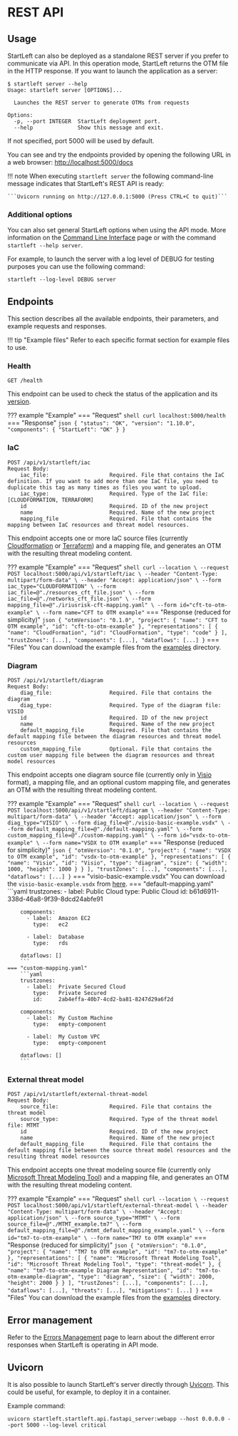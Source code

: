 # REST API

## Usage
StartLeft can also be deployed as a standalone REST server if you prefer to communicate via API.
In this operation mode, StartLeft returns the OTM file in the HTTP response.
If you want to launch the application as a server:

```shell
$ startleft server --help
Usage: startleft server [OPTIONS]...

  Launches the REST server to generate OTMs from requests

Options:
  -p, --port INTEGER  StartLeft deployment port.
  --help              Show this message and exit.
```
If not specified, port 5000 will be used by default.

You can see and try the endpoints provided by opening the following URL in a web browser:
[http://localhost:5000/docs](http://localhost:5000/docs)

!!! note
    When executing `startleft server` the following command-line message indicates that StartLeft's REST API is ready:
    
    ```Uvicorn running on http://127.0.0.1:5000 (Press CTRL+C to quit)```

### Additional options
You can also set general StartLeft options when using the API mode. More information on the [Command Line Interface](./Command-Line-Interface.md) page 
or with the command `startleft --help server`.

For example, to launch the server with a log level of DEBUG for testing purposes you can use the following command:

`startleft --log-level DEBUG server`

## Endpoints
This section describes all the available endpoints, their parameters, and example requests and responses. 

!!! tip "Example files"
    Refer to each specific format section for example files to use.

### Health
```
GET /health
```
This endpoint can be used to check the status of the application and its [version](../Versioning.md).

??? example "Example"
    === "Request"
        ``` shell
        curl localhost:5000/health
        ```
    === "Response"
        ``` json
        {
            "status": "OK",
            "version": "1.10.0",
            "components": {
                "StartLeft": "OK"
            }
        }
        ```

### IaC
```
POST /api/v1/startleft/iac
Request Body:
    iac_file:                   Required. File that contains the IaC definition. If you want to add more than one IaC file, you need to duplicate this tag as many times as files you want to upload.
    iac_type:                   Required. Type of the IaC file: [CLOUDFORMATION, TERRAFORM]
    id                          Required. ID of the new project
    name                        Required. Name of the new project
    mapping_file                Required. File that contains the mapping between IaC resources and threat model resources.
```
This endpoint accepts one or more IaC source files (currently [Cloudformation](../startleft-processors/iac/cft/CloudFormation-Quickstart.md) 
or [Terraform](../startleft-processors/iac/tf/Terraform-Quickstart.md)) and a mapping file, and generates an OTM with 
the resulting threat modeling content.

??? example "Example"
    === "Request"
        ``` shell
        curl --location \
        --request POST localhost:5000/api/v1/startleft/iac \
        --header "Content-Type: multipart/form-data" \
        --header "Accept: application/json" \
        --form iac_type="CLOUDFORMATION" \
        --form iac_file=@"./resources_cft_file.json" \
        --form iac_file=@"./networks_cft_file.json" \
        --form mapping_file=@"./iriusrisk-cft-mapping.yaml" \
        --form id="cft-to-otm-example" \
        --form name="CFT to OTM example"
        ```
    === "Response (reduced for simplicity)"
        ``` json
        {
            "otmVersion": "0.1.0",
            "project": {
                "name": "CFT to OTM example",
                "id": "cft-to-otm-example"
            },
            "representations": [
                {
                    "name": "CloudFormation",
                    "id": "CloudFormation",
                    "type": "code"
                }
            ],
            "trustZones": [...],
            "components": [...],
            "dataflows": [...]
        }
        ```
    === "Files"
        You can download the example files from the <a href="https://github.com/iriusrisk/startleft/tree/main/examples/terraform" target="_blank">examples</a> directory.

### Diagram
```
POST /api/v1/startleft/diagram
Request Body:
    diag_file:                  Required. File that contains the diagram
    diag_type:                  Required. Type of the diagram file: VISIO
    id                          Required. ID of the new project
    name                        Required. Name of the new project
    default_mapping_file        Required. File that contains the default mapping file between the diagram resources and threat model resources
    custom_mapping_file         Optional. File that contains the custom user mapping file between the diagram resources and threat model resources
```
This endpoint accepts one diagram source file (currently only in [Visio](../startleft-processors/diagram/Visio-Quickstart.md) 
format), a mapping file, and an optional custom mapping file, and generates an OTM with the resulting threat modeling content.

??? example "Example"
    === "Request"
        ``` shell
        curl --location \
        --request POST localhost:5000/api/v1/startleft/diagram \
        --header "Content-Type: multipart/form-data" \
        --header "Accept: application/json" \
        --form diag_type="VISIO" \
        --form diag_file=@"./visio-basic-example.vsdx" \
        --form default_mapping_file=@"./default-mapping.yaml" \
        --form custom_mapping_file=@"./custom-mapping.yaml" \
        --form id="vsdx-to-otm-example" \
        --form name="VSDX to OTM example"
        ```
    === "Response (reduced for simplicity)"
        ``` json
        {
            "otmVersion": "0.1.0",
            "project": {
                "name": "VSDX to OTM example",
                "id": "vsdx-to-otm-example"
            },
            "representations": [
                {
                    "name": "Visio",
                    "id": "Visio",
                    "type": "diagram",
                    "size": {
                        "width": 1000,
                        "height": 1000
                    }
                }
            ],
            "trustZones": [...],
            "components": [...],
            "dataflows": [...]
        }
        ```
    === "visio-basic-example.vsdx"
        You can download the `visio-basic-example.vsdx` from <a href="https://github.com/iriusrisk/startleft/tree/main/examples/visio/visio-basic-example.vsdx" target="_blank">here</a>.
    === "default-mapping.yaml"
        ```yaml
        trustzones:
          - label:  Public Cloud
            type:   Public Cloud
            id:     b61d6911-338d-46a8-9f39-8dcd24abfe91
        
        components:
          - label:  Amazon EC2
            type:   ec2
        
          - label:  Database
            type:   rds
        
        dataflows: []
        ```
    === "custom-mapping.yaml"
        ```yaml
        trustzones:
          - label:  Private Secured Cloud
            type:   Private Secured
            id:     2ab4effa-40b7-4cd2-ba81-8247d29a6f2d
        
        components:
          - label:  My Custom Machine
            type:   empty-component
        
          - label:  My Custom VPC
            type:   empty-component
        
        dataflows: []
        ```

### External threat model
```
POST /api/v1/startleft/external-threat-model
Request Body:
    source_file:                Required. File that contains the threat model
    source_type:                Required. Type of the threat model file: MTMT
    id                          Required. ID of the new project
    name                        Required. Name of the new project
    default_mapping_file        Required. File that contains the default mapping file between the source threat model resources and the resulting threat model resources
```
This endpoint accepts one threat modeling source file (currently only 
[Microsoft Threat Modeling Tool](../startleft-processors/external-threat-model/mtmt/MTMT-Quickstart.md)) and a mapping 
file, and generates an OTM with the resulting threat modeling content.

??? example "Example"
    === "Request"
        ``` shell
        curl --location \
        --request POST localhost:5000/api/v1/startleft/external-threat-model \
        --header "Content-Type: multipart/form-data" \
        --header "Accept: application/json" \
        --form source_type="MTMT" \
        --form source_file=@"./MTMT_example.tm7" \
        --form default_mapping_file=@"./mtmt_default_mapping_example.yaml" \
        --form id="tm7-to-otm-example" \
        --form name="TM7 to OTM example"
        ```
    === "Response (reduced for simplicity)"
        ``` json
        {
            "otmVersion": "0.1.0",
            "project": {
            "name": "TM7 to OTM example",
            "id": "tm7-to-otm-example"
            },
            "representations": [
            {
                    "name": "Microsoft Threat Modeling Tool",
                    "id": "Microsoft Threat Modeling Tool",
                    "type": "threat-model"
                },
                {
                    "name": "tm7-to-otm-example Diagram Representation",
                    "id": "tm7-to-otm-example-diagram",
                    "type": "diagram",
                    "size": {
                        "width": 2000,
                        "height": 2000
                    }
                }
            ],
            "trustZones": [...],
            "components": [...],
            "dataflows": [...],
            "threats": [...],
            "mitigations": [...]
        }
        ```
    === "Files"
        You can download the example files from the <a href="https://github.com/iriusrisk/startleft/tree/feature/OPT-479/examples/mtmt" target="_blank">examples</a> directory.

## Error management
Refer to the [Errors Management](../development/Errors-Management.md) page to learn about the different error responses 
when StartLeft is operating in API mode.

## Uvicorn
It is also possible to launch StartLeft's server directly through <a href="https://www.uvicorn.org" target="_blank">Uvicorn</a>. 
This could be useful, for example, to deploy it in a container.

Example command:

``` shell
uvicorn startleft.startleft.api.fastapi_server:webapp --host 0.0.0.0 --port 5000 --log-level critical
```